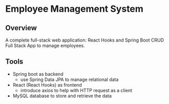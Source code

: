# Employee Management System
## Overview
A complete full-stack web application: React Hooks and Spring Boot CRUD Full Stack App to manage employees.

## Tools
* Spring boot as backend
  * use Spring Data JPA to manage relational data 
* React (React Hooks) as frontend
  * introduce axios to help with HTTP request as a client
* MySQL database to store and retrieve the data